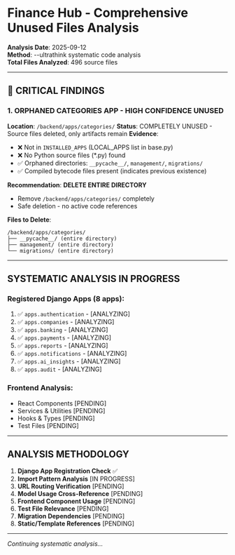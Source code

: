# Finance Hub - Comprehensive Unused Files Analysis
**Analysis Date**: 2025-09-12  
**Method**: --ultrathink systematic code analysis  
**Total Files Analyzed**: 496 source files

---

## 🚨 CRITICAL FINDINGS

### 1. ORPHANED CATEGORIES APP - HIGH CONFIDENCE UNUSED
**Location**: `/backend/apps/categories/`
**Status**: COMPLETELY UNUSED - Source files deleted, only artifacts remain
**Evidence**:
- ❌ Not in `INSTALLED_APPS` (LOCAL_APPS list in base.py)
- ❌ No Python source files (*.py) found
- ✅ Orphaned directories: `__pycache__/`, `management/`, `migrations/`
- ✅ Compiled bytecode files present (indicates previous existence)

**Recommendation**: **DELETE ENTIRE DIRECTORY**
- Remove `/backend/apps/categories/` completely
- Safe deletion - no active code references

**Files to Delete**:
```
/backend/apps/categories/
├── __pycache__/ (entire directory)
├── management/ (entire directory) 
└── migrations/ (entire directory)
```

---

## SYSTEMATIC ANALYSIS IN PROGRESS

### Registered Django Apps (8 apps):
1. ✅ `apps.authentication` - [ANALYZING]
2. ✅ `apps.companies` - [ANALYZING]  
3. ✅ `apps.banking` - [ANALYZING]
4. ✅ `apps.payments` - [ANALYZING]
5. ✅ `apps.reports` - [ANALYZING]
6. ✅ `apps.notifications` - [ANALYZING]
7. ✅ `apps.ai_insights` - [ANALYZING]
8. ✅ `apps.audit` - [ANALYZING]

### Frontend Analysis:
- React Components [PENDING]
- Services & Utilities [PENDING]
- Hooks & Types [PENDING]
- Test Files [PENDING]

---

## ANALYSIS METHODOLOGY
1. **Django App Registration Check** ✅
2. **Import Pattern Analysis** [IN PROGRESS]
3. **URL Routing Verification** [PENDING]
4. **Model Usage Cross-Reference** [PENDING]
5. **Frontend Component Usage** [PENDING]
6. **Test File Relevance** [PENDING]
7. **Migration Dependencies** [PENDING]
8. **Static/Template References** [PENDING]

---

*Continuing systematic analysis...*